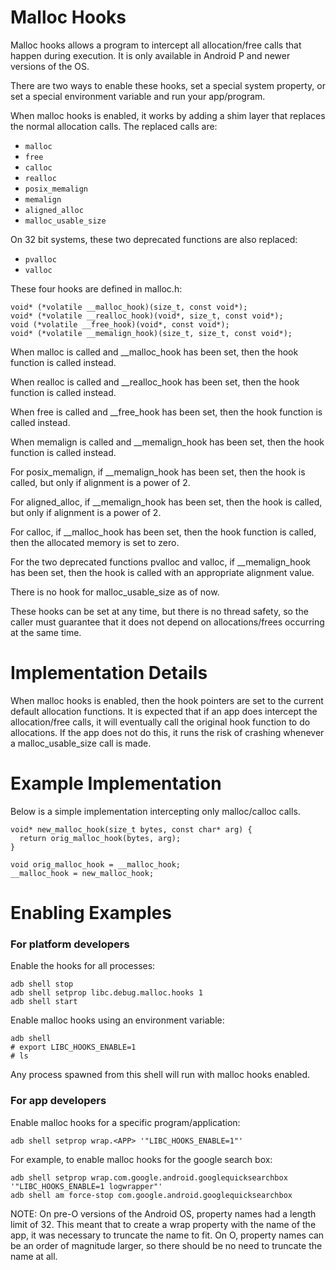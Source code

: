 Malloc Hooks
============

Malloc hooks allows a program to intercept all allocation/free calls that
happen during execution. It is only available in Android P and newer versions
of the OS.

There are two ways to enable these hooks, set a special system
property, or set a special environment variable and run your app/program.

When malloc hooks is enabled, it works by adding a shim layer that replaces
the normal allocation calls. The replaced calls are:

* `malloc`
* `free`
* `calloc`
* `realloc`
* `posix_memalign`
* `memalign`
* `aligned_alloc`
* `malloc_usable_size`

On 32 bit systems, these two deprecated functions are also replaced:

* `pvalloc`
* `valloc`

These four hooks are defined in malloc.h:

    void* (*volatile __malloc_hook)(size_t, const void*);
    void* (*volatile __realloc_hook)(void*, size_t, const void*);
    void (*volatile __free_hook)(void*, const void*);
    void* (*volatile __memalign_hook)(size_t, size_t, const void*);

When malloc is called and \_\_malloc\_hook has been set, then the hook
function is called instead.

When realloc is called and \_\_realloc\_hook has been set, then the hook
function is called instead.

When free is called and \_\_free\_hook has been set, then the hook
function is called instead.

When memalign is called and \_\_memalign\_hook has been set, then the hook
function is called instead.

For posix\_memalign, if \_\_memalign\_hook has been set, then the hook is
called, but only if alignment is a power of 2.

For aligned\_alloc, if \_\_memalign\_hook has been set, then the hook is
called, but only if alignment is a power of 2.

For calloc, if \_\_malloc\_hook has been set, then the hook function is
called, then the allocated memory is set to zero.

For the two deprecated functions pvalloc and valloc, if \_\_memalign\_hook
has been set, then the hook is called with an appropriate alignment value.

There is no hook for malloc\_usable\_size as of now.

These hooks can be set at any time, but there is no thread safety, so
the caller must guarantee that it does not depend on allocations/frees
occurring at the same time.

Implementation Details
======================
When malloc hooks is enabled, then the hook pointers are set to
the current default allocation functions. It is expected that if an
app does intercept the allocation/free calls, it will eventually call
the original hook function to do allocations. If the app does not do this,
it runs the risk of crashing whenever a malloc\_usable\_size call is made.

Example Implementation
======================
Below is a simple implementation intercepting only malloc/calloc calls.

    void* new_malloc_hook(size_t bytes, const char* arg) {
      return orig_malloc_hook(bytes, arg);
    }

    void orig_malloc_hook = __malloc_hook;
    __malloc_hook = new_malloc_hook;

Enabling Examples
=================

### For platform developers

Enable the hooks for all processes:

    adb shell stop
    adb shell setprop libc.debug.malloc.hooks 1
    adb shell start

Enable malloc hooks using an environment variable:

    adb shell
    # export LIBC_HOOKS_ENABLE=1
    # ls

Any process spawned from this shell will run with malloc hooks enabled.

### For app developers

Enable malloc hooks for a specific program/application:

    adb shell setprop wrap.<APP> '"LIBC_HOOKS_ENABLE=1"'

For example, to enable malloc hooks for the google search box:

    adb shell setprop wrap.com.google.android.googlequicksearchbox '"LIBC_HOOKS_ENABLE=1 logwrapper"'
    adb shell am force-stop com.google.android.googlequicksearchbox

NOTE: On pre-O versions of the Android OS, property names had a length limit
of 32. This meant that to create a wrap property with the name of the app, it
was necessary to truncate the name to fit. On O, property names can be
an order of magnitude larger, so there should be no need to truncate the name
at all.
